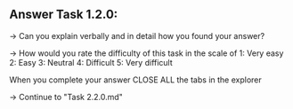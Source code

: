 Answer Task 1.2.0:
------------------

-> Can you explain verbally and in detail how you found your answer?

-> How would you rate the difficulty of this task in the scale of 
	1: Very easy
	2: Easy
	3: Neutral
	4: Difficult
	5: Very difficult 

When you complete your answer CLOSE ALL the tabs in the explorer 

-> Continue to "Task 2.2.0.md"
